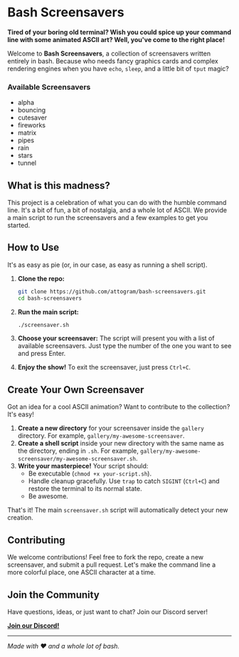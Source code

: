# Bash Screensavers

**Tired of your boring old terminal? Wish you could spice up your command line with some animated ASCII art? Well, you've come to the right place!**

Welcome to **Bash Screensavers**, a collection of screensavers written entirely in bash. Because who needs fancy graphics cards and complex rendering engines when you have `echo`, `sleep`, and a little bit of `tput` magic?

### Available Screensavers

* alpha
* bouncing
* cutesaver
* fireworks
* matrix
* pipes
* rain
* stars
* tunnel

## What is this madness?

This project is a celebration of what you can do with the humble command line. It's a bit of fun, a bit of nostalgia, and a whole lot of ASCII. We provide a main script to run the screensavers and a few examples to get you started.

## How to Use

It's as easy as pie (or, in our case, as easy as running a shell script).

1.  **Clone the repo:**
    ```bash
    git clone https://github.com/attogram/bash-screensavers.git
    cd bash-screensavers
    ```

2.  **Run the main script:**
    ```bash
    ./screensaver.sh
    ```

3.  **Choose your screensaver:**
    The script will present you with a list of available screensavers. Just type the number of the one you want to see and press Enter.

4.  **Enjoy the show!**
    To exit the screensaver, just press `Ctrl+C`.

## Create Your Own Screensaver

Got an idea for a cool ASCII animation? Want to contribute to the collection? It's easy!

1.  **Create a new directory** for your screensaver inside the `gallery` directory. For example, `gallery/my-awesome-screensaver`.
2.  **Create a shell script** inside your new directory with the same name as the directory, ending in `.sh`. For example, `gallery/my-awesome-screensaver/my-awesome-screensaver.sh`.
3.  **Write your masterpiece!** Your script should:
    - Be executable (`chmod +x your-script.sh`).
    - Handle cleanup gracefully. Use `trap` to catch `SIGINT` (`Ctrl+C`) and restore the terminal to its normal state.
    - Be awesome.

That's it! The main `screensaver.sh` script will automatically detect your new creation.

## Contributing

We welcome contributions! Feel free to fork the repo, create a new screensaver, and submit a pull request. Let's make the command line a more colorful place, one ASCII character at a time.

## Join the Community

Have questions, ideas, or just want to chat? Join our Discord server!

[**Join our Discord!**](https://discord.gg/BGQJCbYVBa)

---

*Made with ❤️ and a whole lot of bash.*
